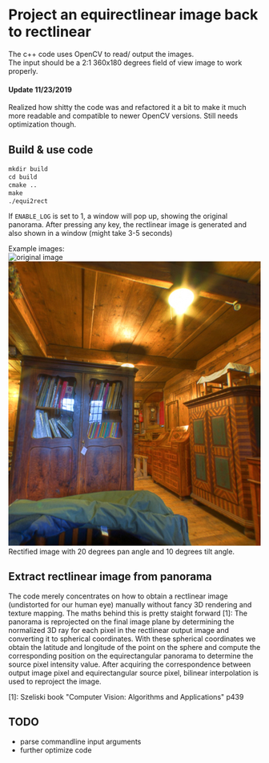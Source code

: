 # Project an equirectlinear image back to rectlinear
The c++ code uses OpenCV to read/ output the images.        
The input should be a 2:1 360x180 degrees field of view image to work properly.

#### Update 11/23/2019
Realized how shitty the code was and refactored it a bit to make it much more readable and compatible to newer OpenCV versions. Still needs optimization though.

## Build & use code

```
mkdir build
cd build
cmake ..
make
./equi2rect
```
If ```ENABLE_LOG``` is set to 1, a window will pop up, showing the original panorama. After pressing any key, the rectlinear image is generated and also shown in a window (might take 3-5 seconds)

Example images:      
![original image](/images/pano.jpg)
![rectified image](/images/pano_rect.jpg "Rectified image")
Rectified image with 20 degrees pan angle and 10 degrees tilt angle. 

## Extract rectlinear image from panorama

The code merely concentrates on how to obtain a rectlinear image (undistorted for our human eye) manually without fancy 3D rendering and texture mapping. 
The maths behind this is pretty staight forward [1]: The panorama is reprojected on the final image plane by determining the normalized 3D ray for each pixel in the rectlinear output image and converting it to spherical coordinates. 
With these spherical coordinates we obtain the latitude and longitude of the point on the sphere and compute the corresponding position on the equirectangular panorama to determine the source pixel intensity value.
After acquiring the correspondence between output image pixel and equirectangular source pixel,
bilinear interpolation is used to reproject the image.

[1]: Szeliski book "Computer Vision: Algorithms and Applications" p439

## TODO
* parse commandline input arguments
* further optimize code 
